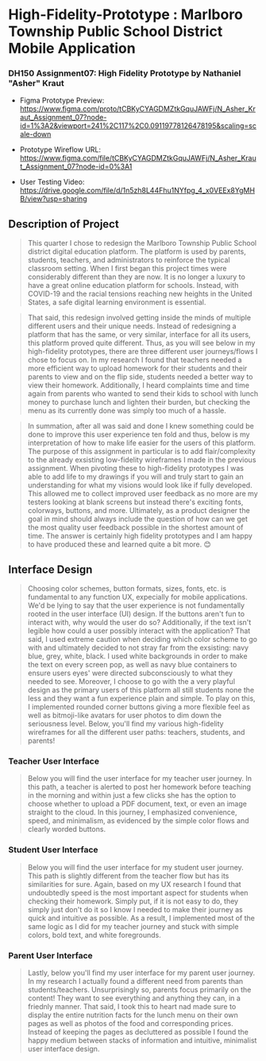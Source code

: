 # High-Fidelity-Prototype : Marlboro Township Public School District Mobile Application

### DH150 Assignment07: High Fidelity Prototype by Nathaniel "Asher" Kraut

- Figma Prototype Preview: https://www.figma.com/proto/tCBKyCYAGDMZtkGquJAWFj/N_Asher_Kraut_Assignment_07?node-id=1%3A2&viewport=241%2C117%2C0.09119778126478195&scaling=scale-down

- Prototype Wireflow URL: https://www.figma.com/file/tCBKyCYAGDMZtkGquJAWFj/N_Asher_Kraut_Assignment_07?node-id=0%3A1

- User Testing Video: https://drive.google.com/file/d/1n5zh8L44Fhu1NYfpg_4_x0VEEx8YgMHB/view?usp=sharing

## Description of Project

>This quarter I chose to redesign the Marlboro Township Public School district digital education platform. The platform is used by parents, students, teachers, and administrators to reinforce the typical classroom setting. When I first began this project times were considerably different than they are now. It is no longer a luxury to have a great online education platform for schools. Instead, with COVID-19 and the racial tensions reaching new heights in the United States, a safe digital learning environment is essential. 

>That said, this redesign involved getting inside the minds of multiple different users and their unique needs. Instead of redesigning a platform that has the same, or very similar, interface for all its users, this platform proved quite different. Thus, as you will see below in my high-fidelity prototypes, there are three different user journeys/flows I chose to focus on. In my research I found that teachers needed a more efficient way to upload homework for their students and their parents to view and on the flip side, students needed a better way to view their homework. Additionally, I heard complaints time and time again from parents who wanted to send their kids to school with lunch money to purchase lunch and lighten their burden, but checking the menu as its currently done was simply too much of a hassle. 

>In summation, after all was said and done I knew something could be done to improve this user experience ten fold and thus, below is my interpretation of how to make life easier for the users of this platform. The purpose of this assignment in particular is to add flair/complexity to the already exsisting low-fidelity wireframes I made in the previous assignment. When pivoting these to high-fidelity prototypes I was able to add life to my drawings if you will and truly start to gain an understanding for what my visions would look like if fully developed. This allowed me to collect improved user feedback as no more are my testers looking at blank screens but instead there's exciting fonts, colorways, buttons, and more. Ultimately, as a product designer the goal in mind should always include the question of how can we get the most quality user feedback possible in the shortest amount of time. The answer is certainly high fidelity prototypes and I am happy to have produced these and learned quite a bit more. 😊 

## Interface Design

>Choosing color schemes, button formats, sizes, fonts, etc. is fundamental to any function UX, expecially for mobile applications. We'd be lying to say that the user experience is not fundamentally rooted in the user interface (UI) design. If the buttons aren't fun to interact with, why would the user do so? Additionally, if the text isn't legible how could a user possibly interact with the application? That said, I used extreme caution when deciding which color scheme to go with and ultimately decided to not stray far from the exsisting: navy blue, grey, white, black. I used white backgrounds in order to make the text on every screen pop, as well as navy blue containers to ensure users eyes' were directed subconsciously to what they needed to see. Moreover, I choose to go with the a very playful design as the primary users of this platform all still students none the less and they want a fun experience plain and simple. To play on this, I implemented rounded corner buttons giving a more flexible feel as well as bitmoji-like avatars for user photos to dim down the seriousness level. Below, you'll find my various high-fidelity wireframes for all the different user paths: teachers, students, and parents!

### Teacher User Interface 

>Below you will find the user interface for my teacher user journey. In this path, a teacher is alerted to post her homework before teaching in the morning and within just a few clicks she has the option to choose whether to upload a PDF document, text, or even an image straight to the cloud. In this journey, I emphasized convenience, speed, and minimalism, as evidenced by the simple color flows and clearly worded buttons. 

### Student User Interface 

>Below you will find the user interface for my student user journey. This path is slightly different from the teacher flow but has its similarities for sure. Again, based on my UX research I found that undoubtedly speed is the most important aspect for students when checking their homework. Simply put, if it is not easy to do, they simply just don't do it so I know I needed to make their journey as quick and intuitive as possible. As a result, I implemented most of the same logic as I did for my teacher journey and stuck with simple colors, bold text, and white foregrounds. 

### Parent User Interface 

>Lastly, below you'll find my user interface for my parent user journey. In my research I actually found a different need from parents than students/teachers. Unsurprisingly so, parents focus primarily on the content! They want to see everything and anything they can, in a friednly manner. That said, I took this to heart nad made sure to display the entire nutrition facts for the lunch menu on their own pages as well as photos of the food and corresponding prices. Instead of keeping the pages as decluttered as possible I found the happy medium between stacks of information and intuitive, minimalist user interface design. 
